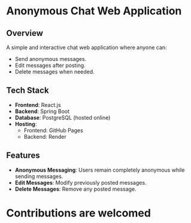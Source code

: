 # Anonymous Chat Web Application

## Overview
A simple and interactive chat web application where anyone can:
- Send anonymous messages.
- Edit messages after posting.
- Delete messages when needed.

## Tech Stack
- **Frontend**: React.js
- **Backend**: Spring Boot
- **Database**: PostgreSQL (hosted online)
- **Hosting**:
  - Frontend: GitHub Pages
  - Backend: Render

## Features
- **Anonymous Messaging**: Users remain completely anonymous while sending messages.
- **Edit Messages**: Modify previously posted messages.
- **Delete Messages**: Remove any posted message.

# Contributions are welcomed
